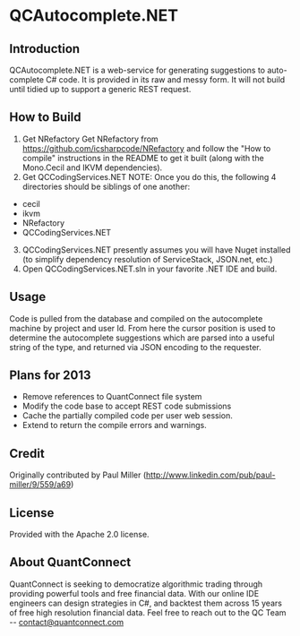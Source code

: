 # QCAutocomplete.NET

## Introduction

QCAutocomplete.NET is a web-service for generating suggestions to auto-complete C# code. It is provided in its raw and messy form. It will not build until tidied up to support a generic REST request. 

## How to Build

1. Get NRefactory
  Get NRefactory from https://github.com/icsharpcode/NRefactory and follow the "How to compile" instructions in the README 
  to get it built (along with the Mono.Cecil and IKVM dependencies).
2. Get QCCodingServices.NET
  NOTE: Once you do this, the following 4 directories should be siblings of one another:
  * cecil
  * ikvm
  * NRefactory
  * QCCodingServices.NET
3. QCCodingServices.NET presently assumes you will have Nuget installed (to simplify dependency resolution of ServiceStack, JSON.net, etc.)
4. Open QCCodingServices.NET.sln in your favorite .NET IDE and build.

## Usage

Code is pulled from the database and compiled on the autocomplete machine by project and user Id. From here the cursor position is used to determine the autocomplete suggestions which are parsed into a useful string of the type, and returned via JSON encoding to the requester.

## Plans for 2013

 - Remove references to QuantConnect file system
 - Modify the code base to accept REST code submissions
 - Cache the partially compiled code per user web session.
 - Extend to return the compile errors and warnings.
 
## Credit

Originally contributed by Paul Miller (http://www.linkedin.com/pub/paul-miller/9/559/a69)

## License

Provided with the Apache 2.0 license.

## About QuantConnect

QuantConnect is seeking to democratize algorithmic trading through providing powerful tools and free financial data. With our online IDE engineers can design strategies in C#, and backtest them across 15 years of free high resolution financial data. Feel free to reach out to the QC Team -- contact@quantconnect.com
